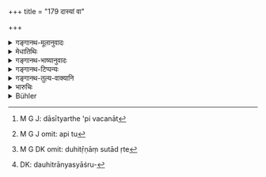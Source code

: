 +++
title = "179 दास्यां वा"

+++

<details><summary>गङ्गानथ-मूलानुवादः</summary>

If a son is born to a Śūdra from a female slave, or from the female slave of a slave, he shall, when permitted, receive a share; such is the settled law.—(179)
</details>

<details><summary>मेधातिथिः</summary>

शूद्रस्यानूढायाम् अनियुक्तायाम् अपि जातः **सुत** एव । एवं यद्य् अपि दासस्य दासीत्यर्थस् तथापि वचनात्[^५१६] तस्यां जातो न दासस्य अपि तु[^५१७] दासस्वामिनः । **सो ऽनुज्ञातः** पित्रा, समम् अंशम् औरसेन **हरेज्** जीवितभागे क्रियमाणे, अन्यथा वा यदि भ्रूयाद् एष वः समांश इति । यदा तु पिता नानुजानाति, तत् स्मृत्यन्तरे पठितम्- "जातो ऽपि दास्यां शूद्रेण कामतो ऽंशहरो भवेत्" (य्ध् २.१३७) । "कामतो" यावन्तम् अंशं पितानुजानाति । "मृते पितरि कुर्युस् तं ब्रातरस् त्व् अर्धभागिकम्" (य्ध् २.१३८) । "तं कुर्युः"- स्वांशापेक्षया आत्मना द्वौ द्वौ परिगृह्णीयुर् भागौ तस्यैकं दद्युः । "अभ्रातृको हरेत् सर्वम् दुहितॄणां सुताद् ऋते"[^५१८] (य्ध् २.१३८) । असत्स्व् औरसेषु सर्वं रिक्थं स एव हरेद् यदि दौहित्रो न स्यात् । सति तस्मिन्न् औरसवत् कल्पना दौहित्रस्य, अन्यस्याश्रुतत्वात्[^५१९] तस्य च प्रकृतत्वेन बुद्धौ संनिवेशात् । 


[^५१९]:
     DK: dauhitrānyasyāśru-


[^५१८]:
     M G DK omit: duhitṝṇāṃ sutād ṛte


[^५१७]:
     M G J omit: api tu


[^५१६]:
     M G J: dāsītyarthe 'pi vacanāt

- ब्राह्मणादीनां तु दासीसुताः प्रजीवनमात्रभाजो न रिक्थभाज इति स्थितिः ॥ ९.१७९ ॥
</details>

<details><summary>गङ्गानथ-भाष्यानुवादः</summary>

In the case of a Śūdra, the child born from an unmarried woman, or from an unauthorised woman, is a ‘son.’ From the text, it is clear that if a slave were to beget a child upon a female slave belonging to another slave, that child would belong to the former, and not to the latter.

‘*When permitted*’—by his father—‘*shall receive a share*’—equal to that of the ‘legitimate’ son; when the partition is done during the father’s life-time, or when the father has declared to his sons that ‘this child is entitled to a share equal to yours.’

If, however, the father does not permit it, what should he done has been declared in another *Smṛti*—‘The son born to a Śūdra from a female slave shall receive a share according to the wish—\[of his father, *i.e*., as much as his father permits him to take\],—*but on the fathers death, his brothers shall allot to him a half-share*; \[that is, they shall give him half of their own share; if they themselves take two shares each, they shall give him one\];—if he has no brothers, he shall take the entire property, except when there are daughter’s sons;—*i.e*., in the absence of ‘legitimate’ sons, he shall inherit the whole property, but only if there is no daughter’s son; if the daughter’s son is there, this latter shall be treated like a ‘legitimate’ son; because, nothing else is mentioned in connection with the daughter’s son, and it is he that is presented to the mind by the context.

In the case of the *Brāhmaṇa* and other castes, the sons of slave-girls are entitled to mere subsistence.

Such is the law.—(179)
</details>

<details><summary>गङ्गानथ-टिप्पन्यः</summary>

This verse is quoted in *Vivādaratnākara* (p. 537), which adds the note that the son meant is born to a slave from a slave-girl not married to him;—the *Kalpataru* holds that the son meant is that born from the slave-girl belonging to a personal servant;—in *Vyavahāra-Bālambhaṭṭī* (p. 566);—in *Nṛsiṃhaprasāda* (Vyavahāra, p. 38a);—and by Jīmūtavāhana (*Dāyabhāga*, p. 222), which says that in the absence of the said sanction, the son is to have only half a share.
</details>

<details><summary>गङ्गानथ-तुल्य-वाक्यानि</summary>

*Yājñavalkya* (2.133).—‘A son born to a Śūdra father from a slave-girl
may inherit his property, by the desire of his father; on the death of the father, his brothers may allot to him one-half share;—if there are no brothers, nor sons of the father’s daughter born of his married wife, then he shall take the whole property.’
</details>

<details><summary>भारुचिः</summary>

शूद्रं प्रति पितुर् अनुज्ञावचनाद् ब्राह्मणादीनां स्नेहाद् रागाद् वा दायं प्रत्य् अनुज्ञानं नास्ति ॥ ९.१७९ ॥
</details>

<details><summary>Bühler</summary>

179	A son who is (begotten) by a Sudra on a female slave, or on the female slave of his slave, may, if permitted (by his father), take a share (of the inheritance); thus the law is settled.
</details>
